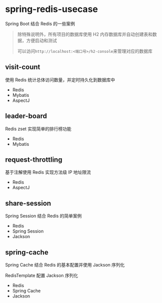 # spring-redis-usecase

Spring Boot 结合 Redis 的一些案例

> 除特殊说明外，所有项目的数据库使用 H2 内存数据库并自动创建表和数据，方便启动和测试
>
> 可以访问`http://localhost:<端口号>/h2-console`来管理对应的数据库

## visit-count

使用 Redis 统计总体访问数量，并定时持久化到数据库中

- Redis
- Mybatis
- AspectJ

## leader-board

Redis zset 实现简单的排行榜功能

- Redis
- Mybatis

## request-throttling

基于注解使用 Redis 实现方法级 IP 地址限流

- Redis
- AspectJ

## share-session

Spring Session 结合 Redis 的简单案例

- Redis
- Spring Session
- Jackson

## spring-cache

Spring Cache 结合 Redis 的基本配置并使用 Jackson 序列化

RedisTemplate 配置 Jackson 序列化

- Redis
- Spring Cache
- Jackson
